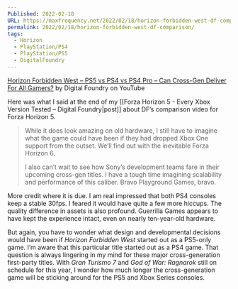 ```yaml
---
Published: 2022-02-18
URL: https://maxfrequency.net/2022/02/18/horizon-forbidden-west-df-comparison/
permalink: 2022/02/18/horizon-forbidden-west-df-comparison/
tags:
  - Horizon
  - PlayStation/PS4
  - PlayStation/PS5
  - DigitalFoundry
---
```

[Horizon Forbidden West – PS5 vs PS4 vs PS4 Pro – Can Cross-Gen Deliver For All Gamers?](https://www.youtube.com/watch?v=qVdxbaS1BiY&t=3s) by Digital Foundry on YouTube

Here was what I said at the end of my [[Forza Horizon 5 - Every Xbox Version Tested – Digital Foundry|post]] about DF’s comparison video for Forza Horizon 5.

> While it does look amazing on old hardware, I still have to imagine what the game could have been if they had dropped Xbox One support from the outset. We’ll find out with the inevitable Forza Horizon 6.
> 
> I also can’t wait to see how Sony’s development teams fare in their upcoming cross-gen titles. I have a tough time imagining scalability and performance of this caliber. Bravo Playground Games, bravo.

More credit where it is due. I am real impressed that both PS4 consoles keep a stable 30fps. I feared it would have quite a few more hiccups. The quality difference in assets is also profound. Guerrilla Games appears to have kept the experience intact, even on nearly ten-year-old hardware.

But again, you have to wonder what design and developmental decisions would have been if *Horizon Forbidden West* started out as a PS5-only game. I’m aware that this particular title started out as a PS4 game. That question is always lingering in my mind for these major cross-generation first-party titles. With *Gran Turismo 7* and *God of War: Ragnarok* still on schedule for this year, I wonder how much longer the cross-generation game will be sticking around for the PS5 and Xbox Series consoles.